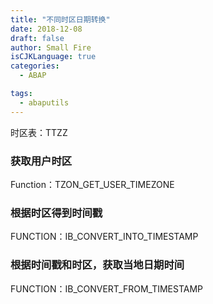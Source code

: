 ```yaml
---
title: "不同时区日期转换"
date: 2018-12-08
draft: false
author: Small Fire
isCJKLanguage: true
categories: 
  - ABAP

tags: 
  - abaputils
---
```






时区表：TTZZ

### 获取用户时区

Function：TZON_GET_USER_TIMEZONE

### 根据时区得到时间戳

FUNCTION：IB_CONVERT_INTO_TIMESTAMP

### 根据时间戳和时区，获取当地日期时间

FUNCTION：IB_CONVERT_FROM_TIMESTAMP

